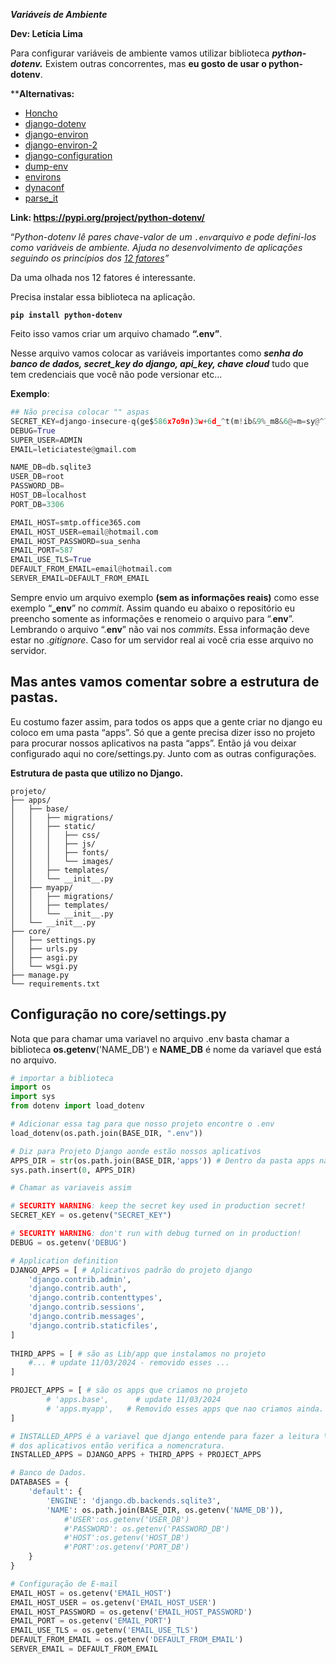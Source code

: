***Variáveis de Ambiente***

**Dev: Letícia Lima**  

Para configurar variáveis de ambiente vamos utilizar biblioteca ***python-dotenv.*** Existem outras concorrentes, mas **eu gosto de usar o python-dotenv**. 

****Alternativas:**

- [Honcho](https://github.com/nickstenning/honcho)
- [django-dotenv](https://github.com/jpadilla/django-dotenv)
- [django-environ](https://github.com/joke2k/django-environ)
- [django-environ-2](https://github.com/sergeyklay/django-environ-2)
- [django-configuration](https://github.com/jezdez/django-configurations)
- [dump-env](https://github.com/sobolevn/dump-env)
- [environs](https://github.com/sloria/environs)
- [dynaconf](https://github.com/rochacbruno/dynaconf)
- [parse_it](https://github.com/naorlivne/parse_it)

**Link: https://pypi.org/project/python-dotenv/**

“*Python-dotenv lê pares chave-valor de um `.env`arquivo e pode defini-los como variáveis de ambiente. Ajuda no desenvolvimento de aplicações seguindo os princípios dos [12 fatores](http://12factor.net/)”*

Da uma olhada nos 12 fatores é interessante.

Precisa instalar essa biblioteca na aplicação.

**`pip install python-dotenv`**

Feito isso vamos criar um arquivo chamado **“.env”**. 

Nesse arquivo vamos colocar as variáveis importantes como ***senha do banco de dados, secret_key do django, api_key, chave cloud*** tudo que tem credenciais que você não pode versionar etc…

**Exemplo**:

```python
## Não precisa colocar "" aspas
SECRET_KEY=django-insecure-q(ge$586x7o9n)3w+6d_^t(m!ib&9%_m8&6@=m=sy@^7qf)#*_
DEBUG=True
SUPER_USER=ADMIN
EMAIL=leticiateste@gmail.com

NAME_DB=db.sqlite3
USER_DB=root
PASSWORD_DB=
HOST_DB=localhost
PORT_DB=3306

EMAIL_HOST=smtp.office365.com
EMAIL_HOST_USER=email@hotmail.com
EMAIL_HOST_PASSWORD=sua_senha
EMAIL_PORT=587 
EMAIL_USE_TLS=True 
DEFAULT_FROM_EMAIL=email@hotmail.com
SERVER_EMAIL=DEFAULT_FROM_EMAIL
```

Sempre envio um arquivo exemplo **(sem as informações reais)** como esse exemplo “**_env**” no *commit*. Assim quando eu abaixo o repositório eu preencho somente as informações e renomeio o arquivo para “.**env**”. Lembrando o arquivo “.**env**” não vai nos *commits*. Essa informação deve estar no .*gitignore*. Caso for um servidor real ai você cria esse arquivo no servidor. 

## **Mas antes vamos comentar sobre a estrutura de pastas.**

Eu costumo fazer assim, para todos os apps que a gente criar no django eu coloco em uma pasta “apps”. Só que a gente precisa dizer isso no projeto para procurar nossos aplicativos na pasta “apps”. Então já vou deixar configurado aqui no core/settings.py. Junto com as outras configurações.

**Estrutura de pasta que utilizo no Django.**

```
projeto/
├── apps/
│   ├── base/
│   │   ├── migrations/
│   │   ├── static/
│   │   │   ├── css/
│   │   │   ├── js/
│   │   │   ├── fonts/
│   │   │   └── images/
│   │   ├── templates/
│   │   └── __init__.py
│   ├── myapp/
│   │   ├── migrations/
│   │   ├── templates/
│   │   └── __init__.py
│   └── __init__.py
├── core/
│   ├── settings.py
│   ├── urls.py
│   ├── asgi.py
│   └── wsgi.py
├── manage.py
└── requirements.txt
```

## **Configuração no core/settings.py**

Nota que para chamar uma variavel no arquivo .env basta chamar a biblioteca **os.getenv**('NAME_DB') e **NAME_DB** é nome da variavel que está no arquivo.

```python
# importar a biblioteca
import os
import sys
from dotenv import load_dotenv 

# Adicionar essa tag para que nosso projeto encontre o .env
load_dotenv(os.path.join(BASE_DIR, ".env")) 

# Diz para Projeto Django aonde estão nossos aplicativos
APPS_DIR = str(os.path.join(BASE_DIR,'apps')) # Dentro da pasta apps na raiz do projeto
sys.path.insert(0, APPS_DIR)

# Chamar as variaveis assim

# SECURITY WARNING: keep the secret key used in production secret!
SECRET_KEY = os.getenv("SECRET_KEY")

# SECURITY WARNING: don't run with debug turned on in production!
DEBUG = os.getenv('DEBUG')

# Application definition 
DJANGO_APPS = [ # Aplicativos padrão do projeto django
    'django.contrib.admin',
    'django.contrib.auth',
    'django.contrib.contenttypes',
    'django.contrib.sessions',
    'django.contrib.messages',
    'django.contrib.staticfiles',
]
    
THIRD_APPS = [ # são as Lib/app que instalamos no projeto
    #... # update 11/03/2024 - removido esses ...
]

PROJECT_APPS = [ # são os apps que criamos no projeto 
        # 'apps.base',		# update 11/03/2024
        # 'apps.myapp',   # Removido esses apps que nao criamos ainda.
]

# INSTALLED_APPS é a variavel que django entende para fazer a leitura \
# dos aplicativos então verifica a nomencratura.
INSTALLED_APPS = DJANGO_APPS + THIRD_APPS + PROJECT_APPS

# Banco de Dados.
DATABASES = {
    'default': {
        'ENGINE': 'django.db.backends.sqlite3',
        'NAME': os.path.join(BASE_DIR, os.getenv('NAME_DB')),
            #'USER':os.getenv('USER_DB')
            #'PASSWORD': os.getenv('PASSWORD_DB')
            #'HOST':os.getenv('HOST_DB')
            #'PORT':os.getenv('PORT_DB') 
    }
}

# Configuração de E-mail
EMAIL_HOST = os.getenv('EMAIL_HOST')
EMAIL_HOST_USER = os.getenv('EMAIL_HOST_USER')
EMAIL_HOST_PASSWORD = os.getenv('EMAIL_HOST_PASSWORD') 
EMAIL_PORT = os.getenv('EMAIL_PORT') 
EMAIL_USE_TLS = os.getenv('EMAIL_USE_TLS') 
DEFAULT_FROM_EMAIL = os.getenv('DEFAULT_FROM_EMAIL')
SERVER_EMAIL = DEFAULT_FROM_EMAIL
```